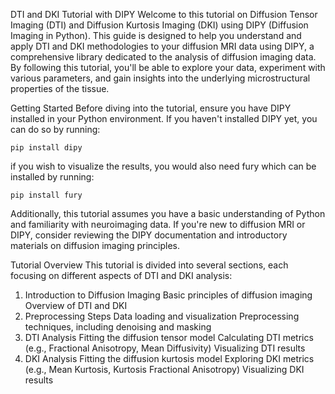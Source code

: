 DTI and DKI Tutorial with DIPY
Welcome to this tutorial on Diffusion Tensor Imaging (DTI) and Diffusion Kurtosis Imaging (DKI) using DIPY (Diffusion Imaging in Python). This guide is designed to help you understand and apply DTI and DKI methodologies to your diffusion MRI data using DIPY, a comprehensive library dedicated to the analysis of diffusion imaging data. By following this tutorial, you'll be able to explore your data, experiment with various parameters, and gain insights into the underlying microstructural properties of the tissue.

Getting Started
Before diving into the tutorial, ensure you have DIPY installed in your Python environment. If you haven't installed DIPY yet, you can do so by running:


`pip install dipy`

if you wish to visualize the results, you would also need fury which can be installed by running:

`pip install fury`

Additionally, this tutorial assumes you have a basic understanding of Python and familiarity with neuroimaging data. If you're new to diffusion MRI or DIPY, consider reviewing the DIPY documentation and introductory materials on diffusion imaging principles.

Tutorial Overview
This tutorial is divided into several sections, each focusing on different aspects of DTI and DKI analysis:

1. Introduction to Diffusion Imaging
Basic principles of diffusion imaging
Overview of DTI and DKI
2. Preprocessing Steps
Data loading and visualization
Preprocessing techniques, including denoising and masking
3. DTI Analysis
Fitting the diffusion tensor model
Calculating DTI metrics (e.g., Fractional Anisotropy, Mean Diffusivity)
Visualizing DTI results
4. DKI Analysis
Fitting the diffusion kurtosis model
Exploring DKI metrics (e.g., Mean Kurtosis, Kurtosis Fractional Anisotropy)
Visualizing DKI results
